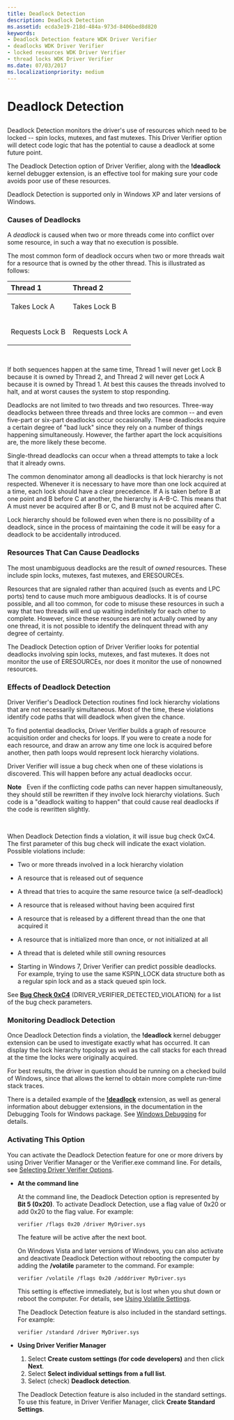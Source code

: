 ```yaml
---
title: Deadlock Detection
description: Deadlock Detection
ms.assetid: ecda3e19-218d-484a-973d-8406bed8d820
keywords:
- Deadlock Detection feature WDK Driver Verifier
- deadlocks WDK Driver Verifier
- locked resources WDK Driver Verifier
- thread locks WDK Driver Verifier
ms.date: 07/03/2017
ms.localizationpriority: medium
---
```


# Deadlock Detection


## <span id="ddk_deadlock_detection_tools"></span><span id="DDK_DEADLOCK_DETECTION_TOOLS"></span>


Deadlock Detection monitors the driver's use of resources which need to be locked -- spin locks, mutexes, and fast mutexes. This Driver Verifier option will detect code logic that has the potential to cause a deadlock at some future point.

The Deadlock Detection option of Driver Verifier, along with the **!deadlock** kernel debugger extension, is an effective tool for making sure your code avoids poor use of these resources.

Deadlock Detection is supported only in Windows XP and later versions of Windows.


### <span id="causes_of_deadlocks"></span><span id="CAUSES_OF_DEADLOCKS"></span>Causes of Deadlocks

A *deadlock* is caused when two or more threads come into conflict over some resource, in such a way that no execution is possible.

The most common form of deadlock occurs when two or more threads wait for a resource that is owned by the other thread. This is illustrated as follows:

<table>
<colgroup>
<col width="50%" />
<col width="50%" />
</colgroup>
<thead>
<tr class="header">
<th align="left">Thread 1</th>
<th align="left">Thread 2</th>
</tr>
</thead>
<tbody>
<tr class="odd">
<td align="left"><p>Takes Lock A</p></td>
<td align="left"><p>Takes Lock B</p></td>
</tr>
<tr class="even">
<td align="left"><p>Requests Lock B</p></td>
<td align="left"><p>Requests Lock A</p></td>
</tr>
</tbody>
</table>

 

If both sequences happen at the same time, Thread 1 will never get Lock B because it is owned by Thread 2, and Thread 2 will never get Lock A because it is owned by Thread 1. At best this causes the threads involved to halt, and at worst causes the system to stop responding.

Deadlocks are not limited to two threads and two resources. Three-way deadlocks between three threads and three locks are common -- and even five-part or six-part deadlocks occur occasionally. These deadlocks require a certain degree of "bad luck" since they rely on a number of things happening simultaneously. However, the farther apart the lock acquisitions are, the more likely these become.

Single-thread deadlocks can occur when a thread attempts to take a lock that it already owns.

The common denominator among all deadlocks is that lock hierarchy is not respected. Whenever it is necessary to have more than one lock acquired at a time, each lock should have a clear precedence. If A is taken before B at one point and B before C at another, the hierarchy is A-B-C. This means that A must never be acquired after B or C, and B must not be acquired after C.

Lock hierarchy should be followed even when there is no possibility of a deadlock, since in the process of maintaining the code it will be easy for a deadlock to be accidentally introduced.

### <span id="resources_that_can_cause_deadlocks"></span><span id="RESOURCES_THAT_CAN_CAUSE_DEADLOCKS"></span>Resources That Can Cause Deadlocks

The most unambiguous deadlocks are the result of *owned* resources. These include spin locks, mutexes, fast mutexes, and ERESOURCEs.

Resources that are signaled rather than acquired (such as events and LPC ports) tend to cause much more ambiguous deadlocks. It is of course possible, and all too common, for code to misuse these resources in such a way that two threads will end up waiting indefinitely for each other to complete. However, since these resources are not actually owned by any one thread, it is not possible to identify the delinquent thread with any degree of certainty.

The Deadlock Detection option of Driver Verifier looks for potential deadlocks involving spin locks, mutexes, and fast mutexes. It does not monitor the use of ERESOURCEs, nor does it monitor the use of nonowned resources.

### <span id="effects_of_deadlock_detection"></span><span id="EFFECTS_OF_DEADLOCK_DETECTION"></span>Effects of Deadlock Detection

Driver Verifier's Deadlock Detection routines find lock hierarchy violations that are not necessarily simultaneous. Most of the time, these violations identify code paths that will deadlock when given the chance.

To find potential deadlocks, Driver Verifier builds a graph of resource acquisition order and checks for loops. If you were to create a node for each resource, and draw an arrow any time one lock is acquired before another, then path loops would represent lock hierarchy violations.

Driver Verifier will issue a bug check when one of these violations is discovered. This will happen before any actual deadlocks occur.

**Note**   Even if the conflicting code paths can never happen simultaneously, they should still be rewritten if they involve lock hierarchy violations. Such code is a "deadlock waiting to happen" that could cause real deadlocks if the code is rewritten slightly.

 

When Deadlock Detection finds a violation, it will issue bug check 0xC4. The first parameter of this bug check will indicate the exact violation. Possible violations include:

-   Two or more threads involved in a lock hierarchy violation

-   A resource that is released out of sequence

-   A thread that tries to acquire the same resource twice (a self-deadlock)

-   A resource that is released without having been acquired first

-   A resource that is released by a different thread than the one that acquired it

-   A resource that is initialized more than once, or not initialized at all

-   A thread that is deleted while still owning resources

-   Starting in Windows 7, Driver Verifier can predict possible deadlocks. For example, trying to use the same KSPIN\_LOCK data structure both as a regular spin lock and as a stack queued spin lock.


See [**Bug Check 0xC4**](https://msdn.microsoft.com/library/windows/hardware/ff560187) (DRIVER\_VERIFIER\_DETECTED\_VIOLATION) for a list of the bug check parameters.

### <span id="monitoring_deadlock_detection"></span><span id="MONITORING_DEADLOCK_DETECTION"></span>Monitoring Deadlock Detection

Once Deadlock Detection finds a violation, the **!deadlock** kernel debugger extension can be used to investigate exactly what has occurred. It can display the lock hierarchy topology as well as the call stacks for each thread at the time the locks were originally acquired.

For best results, the driver in question should be running on a checked build of Windows, since that allows the kernel to obtain more complete run-time stack traces.

There is a detailed example of the [**!deadlock**](https://msdn.microsoft.com/library/windows/hardware/ff562326) extension, as well as general information about debugger extensions, in the documentation in the Debugging Tools for Windows package. See [Windows Debugging](https://msdn.microsoft.com/library/windows/hardware/ff551063) for details.

### <span id="activating_this_option"></span><span id="ACTIVATING_THIS_OPTION"></span>Activating This Option

You can activate the Deadlock Detection feature for one or more drivers by using Driver Verifier Manager or the Verifier.exe command line. For details, see [Selecting Driver Verifier Options](selecting-driver-verifier-options.md).

-   **At the command line**

    At the command line, the Deadlock Detection option is represented by **Bit 5 (0x20)**. To activate Deadlock Detection, use a flag value of 0x20 or add 0x20 to the flag value. For example:

    ```
    verifier /flags 0x20 /driver MyDriver.sys
    ```

    The feature will be active after the next boot.

    On Windows Vista and later versions of Windows, you can also activate and deactivate Deadlock Detection without rebooting the computer by adding the **/volatile** parameter to the command. For example:

    ```
    verifier /volatile /flags 0x20 /adddriver MyDriver.sys
    ```

    This setting is effective immediately, but is lost when you shut down or reboot the computer. For details, see [Using Volatile Settings](using-volatile-settings.md).

    The Deadlock Detection feature is also included in the standard settings. For example:

    ```
    verifier /standard /driver MyDriver.sys
    ```

-   **Using Driver Verifier Manager**

    1.  Select **Create custom settings (for code developers)** and then click **Next**.
    2.  Select **Select individual settings from a full list**.
    3.  Select (check) **Deadlock detection**.

    The Deadlock Detection feature is also included in the standard settings. To use this feature, in Driver Verifier Manager, click **Create Standard Settings**.

 

 





